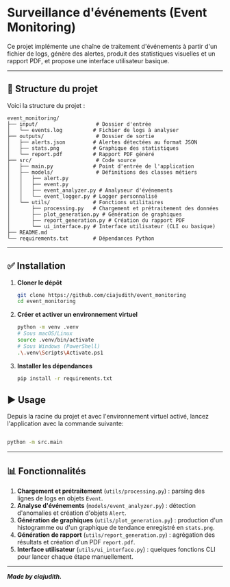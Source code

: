 # Surveillance d'événements (Event Monitoring)

Ce projet implémente une chaîne de traitement d'événements à partir d'un fichier de logs, génère des alertes, produit des statistiques visuelles et un rapport PDF, et propose une interface utilisateur basique.

---

## 📂 Structure du projet

Voici la structure du projet :

```
event_monitoring/
├── input/                   # Dossier d'entrée
│   └── events.log          # Fichier de logs à analyser
├── outputs/                 # Dossier de sortie
│   ├── alerts.json         # Alertes détectées au format JSON
│   ├── stats.png           # Graphique des statistiques
│   └── report.pdf          # Rapport PDF généré
├── src/                     # Code source
│   ├── main.py             # Point d'entrée de l'application
│   ├── models/              # Définitions des classes métiers
│   │   ├── alert.py      
│   │   ├── event.py      
│   │   ├── event_analyzer.py # Analyseur d'événements
│   │   └── event_logger.py # Logger personnalisé
│   └── utils/              # Fonctions utilitaires
│       ├── processing.py   # Chargement et prétraitement des données
│       ├── plot_generation.py # Génération de graphiques
│       ├── report_generation.py # Création du rapport PDF
│       └── ui_interface.py # Interface utilisateur (CLI ou basique)
├── README.md             
└── requirements.txt        # Dépendances Python
```

---

## ✅ Installation

1. **Cloner le dépôt**

   ```bash
   git clone https://github.com/ciajudith/event_monitoring
   cd event_monitoring
   ```

2. **Créer et activer un environnement virtuel**

   ```bash
   python -m venv .venv
   # Sous macOS/Linux
   source .venv/bin/activate
   # Sous Windows (PowerShell)
   .\.venv\Scripts\Activate.ps1
   ```

3. **Installer les dépendances**

   ```bash
   pip install -r requirements.txt
   ```


## ▶️ Usage

Depuis la racine du projet et avec l'environnement virtuel activé, lancez l'application avec la commande suivante:

```bash

python -m src.main
```

---

## 📊 Fonctionnalités

1. **Chargement et prétraitement** (`utils/processing.py`) : parsing des lignes de logs en objets `Event`.
2. **Analyse d'événements** (`models/event_analyzer.py`) : détection d'anomalies et création d'objets `Alert`.
3. **Génération de graphiques** (`utils/plot_generation.py`) : production d'un histogramme ou d'un graphique de tendance enregistré en `stats.png`.
4. **Génération de rapport** (`utils/report_generation.py`) : agrégation des résultats et création d'un PDF `report.pdf`.
5. **Interface utilisateur** (`utils/ui_interface.py`) : quelques fonctions CLI pour lancer chaque étape manuellement.

---
***Made by ciajudith.***

